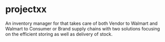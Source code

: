 # projectxx
An inventory manager for that takes care of both Vendor to Walmart and Walmart to Consumer or Brand supply chains with two solutions focusing on the efficient storing as well as delivery of stock.
